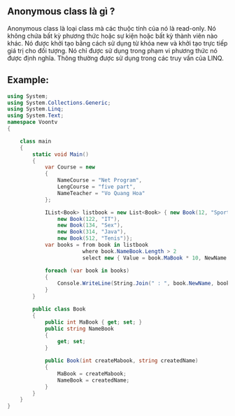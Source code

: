 ## Anonymous class là gì ?
Anonymous class là loại class mà các thuộc tính của nó là read-only. Nó không chứa bất kỳ
phương thức hoặc sự kiện hoặc bất kỳ thành viên nào khác.
Nó được khởi tạo bằng cách sử dụng từ khóa new và khởi tạo trực tiếp giá trị cho đối tượng.
Nó chỉ được sử dụng trong phạm vi phương thức nó được định nghĩa. Thông thường được sử dụng
trong các truy vấn của LINQ.

## Example:
```cs
using System;
using System.Collections.Generic;
using System.Linq;
using System.Text;
namespace Voontv
{

    class main
    {
        static void Main()
        {
            var Course = new
            {
                NameCourse = "Net Program",
                LengCourse = "five part",
                NameTeacher = "Vo Quang Hoa"
            };

            IList<Book> listbook = new List<Book> { new Book(12, "Sport"),
                new Book(122, "IT"),
                new Book(134, "Sex"),
                new Book(314, "Java"),
                new Book(512, "Tenis")};
            var books = from book in listbook
                        where book.NameBook.Length > 2
                        select new { Value = book.MaBook * 10, NewName = book.NameBook };

            foreach (var book in books)
            {
                Console.WriteLine(String.Join(" : ", book.NewName, book.Value));
            }
        }

        public class Book
        {
            public int MaBook { get; set; }
            public string NameBook
            {
                get; set;
            }

            public Book(int createMabook, string createdName)
            {
                MaBook = createMabook;
                NameBook = createdName;
            }
        }
    }
}
```